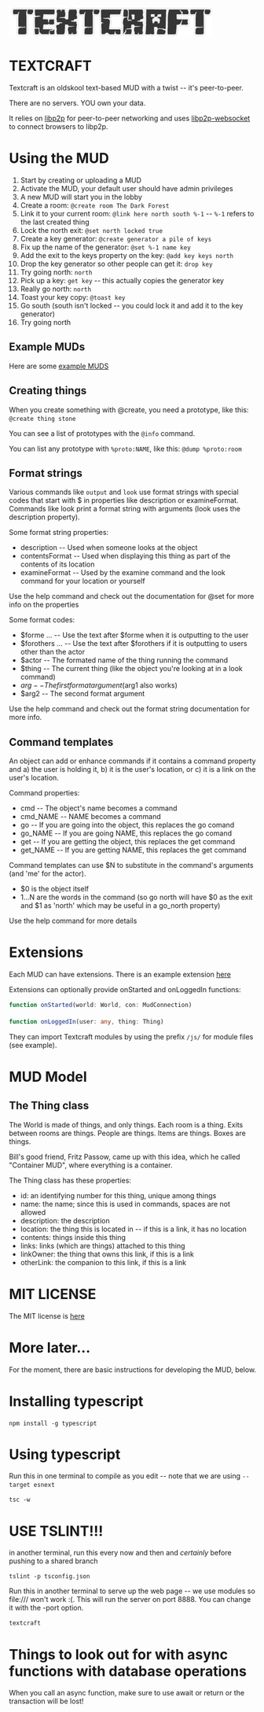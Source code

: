 ![Textcraft MUD](images/textcraft.png "Textcraft MUD")

# TEXTCRAFT

Textcraft is an oldskool text-based MUD with a twist -- it's peer-to-peer.

There are no servers. YOU own your data.

It relies on [libp2p](https://github.com/libp2p/go-libp2p) for peer-to-peer networking and uses [libp2p-websocket](https://github.com/zot/libp2p-websocket) to connect browsers to libp2p.

# Using the MUD

1. Start by creating or uploading a MUD
1. Activate the MUD, your default user should have admin privileges
1. A new MUD will start you in the lobby
1. Create a room: `@create room The Dark Forest`
1. Link it to your current room: `@link here north south %-1` -- `%-1` refers to the last created thing
1. Lock the north exit: `@set north locked true`
1. Create a key generator: `@create generator a pile of keys`
1. Fix up the name of the generator: `@set %-1 name key`
1. Add the exit to the keys property on the key: `@add key keys north`
1. Drop the key generator so other people can get it: `drop key`
1. Try going north: `north`
1. Pick up a key: `get key` -- this actually copies the generator key
1. Really go north: `north`
1. Toast your key copy: `@toast key`
1. Go south (south isn't locked -- you could lock it and add it to the key generator)
1. Try going north

## Example MUDs

Here are some [example MUDS](examples)

## Creating things

When you create something with @create, you need a prototype, like this: `@create thing stone`

You can see a list of prototypes with the `@info` command.

You can list any prototype with `%proto:NAME`, like this: `@dump %proto:room`

## Format strings

Various commands like `output` and `look` use format strings with special codes that start with $ in properties like description or examineFormat. Commands like look print a format string with arguments (look uses the description property).

Some format string properties:

* description     -- Used when someone looks at the object
* contentsFormat  -- Used when displaying this thing as part of the contents of its location
* examineFormat   -- Used by the examine command and the look command for your location or yourself

Use the help command and check out the documentation for @set for more info on the properties

Some format codes:

* $forme ...      -- Use the text after $forme when it is outputting to the user
* $forothers ...  -- Use the text after $forothers if it is outputting to users other than the actor
* $actor          -- The formated name of the thing running the command
* $thing          -- The current thing (like the object you're looking at in a look command)
* $arg            -- The first format argument ($arg1 also works)
* $arg2           -- The second format argument

Use the help command and check out the format string documentation for more info.

## Command templates

An object can add or enhance commands if it contains a command property and a) the user is holding it, b) it is the user's location, or c) it is a link on the user's location.

Command properties:

* cmd       -- The object's name becomes a command
* cmd_NAME  -- NAME becomes a command
* go        -- If you are going into the object, this replaces the go comand
* go_NAME   -- If you are going NAME, this replaces the go comand
* get       -- If you are getting the object, this replaces the get command
* get_NAME  -- If you are getting NAME, this replaces the get command

Command templates can use $N to substitute in the command's arguments (and 'me' for the actor).

* $0 is the object itself
* $1...$N are the words in the command (so go north will have $0 as the exit and $1 as 'north' which may be useful in a go_north property)

Use the help command for more details

# Extensions

Each MUD can have extensions. There is an example extension [here](html/js/exampleExtension.ts)

Extensions can optionally provide onStarted and onLoggedIn functions:

```TypeScript
function onStarted(world: World, con: MudConnection)

function onLoggedIn(user: any, thing: Thing)
```

They can import Textcraft modules by using the prefix `/js/` for module files (see example).

# MUD Model

## The Thing class

The World is made of things, and only things. Each room is a thing. Exits between rooms are things. People are things. Items are things. Boxes are things.

Bill's good friend, Fritz Passow, came up with this idea, which he called "Container MUD", where everything is a container.

The Thing class has these properties:

* id: an identifying number for this thing, unique among things
* name: the name; since this is used in commands, spaces are not allowed
* description: the description
* location: the thing this is located in -- if this is a link, it has no location
* contents: things inside this thing
* links: links (which are things) attached to this thing
* linkOwner: the thing that owns this link, if this is a link
* otherLink: the companion to this link, if this is a link

# MIT LICENSE

The MIT license is [here](LICENSE)

# More later...

For the moment, there are basic instructions for developing the MUD, below.

# Installing typescript

```shell
npm install -g typescript
```

# Using typescript

Run this in one terminal to compile as you edit -- note that we are using `--target esnext`

```shell
tsc -w
```

# USE TSLINT!!!
in another terminal, run this every now and then and *certainly* before pushing to a shared branch
```shell
tslint -p tsconfig.json
```

Run this in another terminal to serve up the web page -- we use modules so file:/// won't work :(. This will run the server on port 8888. You can change it with the -port option.

```shell
textcraft
```

# Things to look out for with async functions with database operations

When you call an async function, make sure to use await or return or the transaction will be lost!

